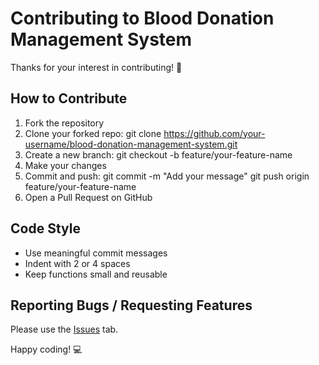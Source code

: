 # Contributing to Blood Donation Management System

Thanks for your interest in contributing! 🚀

## How to Contribute

1. Fork the repository
2. Clone your forked repo:
git clone https://github.com/your-username/blood-donation-management-system.git
3. Create a new branch:
git checkout -b feature/your-feature-name
4. Make your changes
5. Commit and push:
git commit -m "Add your message"
git push origin feature/your-feature-name
6. Open a Pull Request on GitHub

## Code Style

- Use meaningful commit messages
- Indent with 2 or 4 spaces
- Keep functions small and reusable

## Reporting Bugs / Requesting Features

Please use the [Issues](https://github.com/bathulageethareddy/blood-donation-management-system/issues) tab.

Happy coding! 💻

